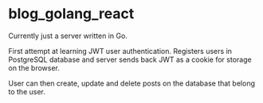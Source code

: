 # blog_golang_react
Currently just a server written in Go. 


First attempt at learning JWT user authentication. 
Registers users in PostgreSQL database and server sends back JWT as a cookie for storage on the browser.

User can then create, update and delete posts on the database that belong to the user.
